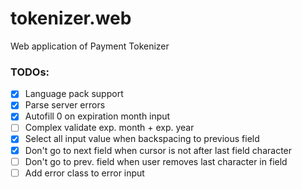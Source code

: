 # tokenizer.web
Web application of Payment Tokenizer

### TODOs:

- [x] Language pack support
- [x] Parse server errors
- [x] Autofill 0 on expiration month input
- [ ] Complex validate exp. month + exp. year
- [x] Select all input value when backspacing to previous field
- [x] Don't go to next field when cursor is not after last field character
- [ ] Don't go to prev. field when user removes last character in field
- [ ] Add error class to error input
